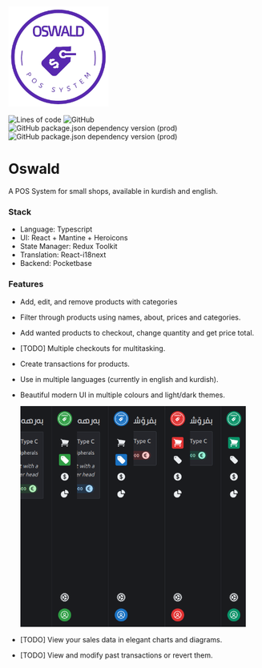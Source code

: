 <img src="img/logo.png" width="200">

![Lines of code](https://img.shields.io/tokei/lines/github/ahmeddots/oswald?style=flat-square&color=white)
![GitHub](https://img.shields.io/github/license/ahmeddots/oswald?style=flat-square&color=khaki)
![GitHub package.json dependency version (prod)](https://img.shields.io/github/package-json/dependency-version/ahmeddots/oswald/@mantine/core?style=flat-square&color=palegreen)
![GitHub package.json dependency version (prod)](https://img.shields.io/github/package-json/dependency-version/ahmeddots/oswald/pocketbase?style=flat-square&color=palegreen)

# Oswald

A POS System for small shops, available in kurdish and english.

### Stack

- Language: Typescript
- UI: React + Mantine + Heroicons
- State Manager: Redux Toolkit
- Translation: React-i18next
- Backend: Pocketbase

### Features

- Add, edit, and remove products with categories
- Filter through products using names, about, prices and categories.
- Add wanted products to checkout, change quantity and get price total.
- [TODO] Multiple checkouts for multitasking.
- Create transactions for products.
- Use in multiple languages (currently in english and kurdish).
- Beautiful modern UI in multiple colours and light/dark themes.

  <img src="img/colours.png" width="450">

- [TODO] View your sales data in elegant charts and diagrams.
- [TODO] View and modify past transactions or revert them.
